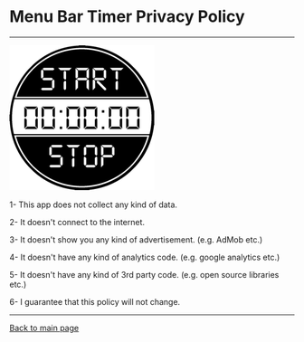# Menu Bar Timer Privacy Policy

--------------------

![Menu Bar Timer Icon](/images/menu_bar_timer/menubartimer-icon.png)

1- This app does not collect any kind of data.

2- It doesn't connect to the internet.

3- It doesn't show you any kind of advertisement. (e.g. AdMob etc.)

4- It doesn't have any kind of analytics code. (e.g. google analytics etc.)

5- It doesn't have any kind of 3rd party code. (e.g. open source libraries etc.)

6- I guarantee that this policy will not change.

--------------------

[Back to main page](../index)

